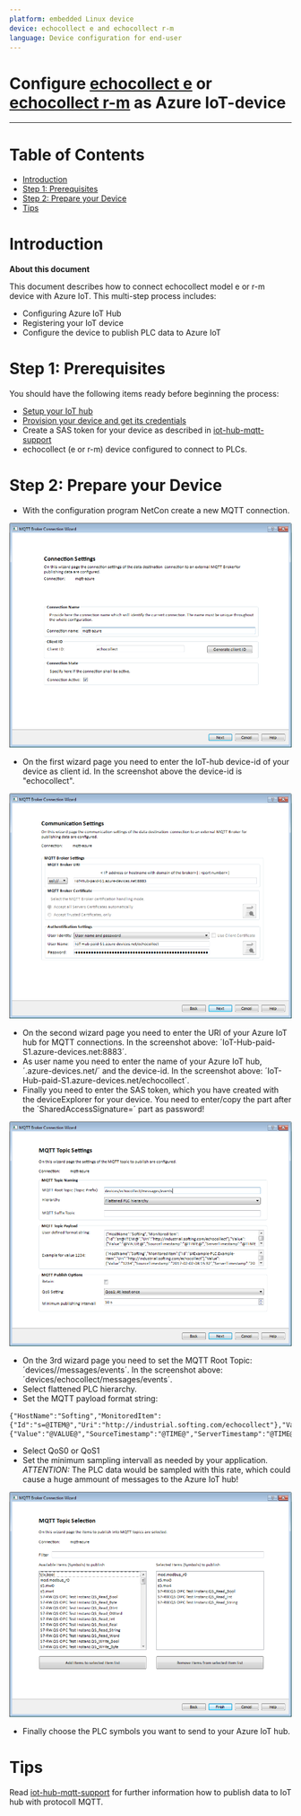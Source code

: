 ```yaml
---
platform: embedded Linux device
device: echocollect e and echocollect r-m
language: Device configuration for end-user
---
```


Configure [echocollect e](https://industrial.softing.com/en/products/plc-connectivity/integration-of-plc-data/stand-alone-application-gateways-multiprotocol/echocollect-e.html) or [echocollect r-m](https://industrial.softing.com/en/products/plc-connectivity/integration-of-plc-data/stand-alone-application-gateways-multiprotocol/echocollect-rm.html) as Azure IoT-device
===
---

# Table of Contents

-   [Introduction](#Introduction)
-   [Step 1: Prerequisites](#Prerequisites)
-   [Step 2: Prepare your Device](#PrepareDevice)
-   [Tips](#tips)

<a name="Introduction"></a>
# Introduction

**About this document**

This document describes how to connect echocollect model e or r-m device with Azure IoT. This multi-step process includes:
-   Configuring Azure IoT Hub
-   Registering your IoT device
-   Configure the device to publish PLC data to Azure IoT

<a name="Prerequisites"></a>
# Step 1: Prerequisites

You should have the following items ready before beginning the process:

-   [Setup your IoT hub][lnk-setup-iot-hub]
-   [Provision your device and get its credentials][lnk-manage-iot-hub]
-   Create a SAS token for your device as described in [iot-hub-mqtt-support](https://docs.microsoft.com/en-Us/azure/iot-hub/iot-hub-mqtt-support)
-   echocollect (e or r-m) device configured to connect to PLCs.

<a name="PrepareDevice"></a>
# Step 2: Prepare your Device
-   With the configuration program NetCon create a new MQTT connection.

![firstWizardpage](media/echocollect-mqtt1.png)
-   On the first wizard page you need to enter the IoT-hub device-id of your device as client id. In the screenshot above the device-id is "echocollect".

![secondWizardpage](media/echocollect-mqtt2.png)
-   On the second wizard page you need to enter the URI of your Azure IoT hub for MQTT connections. In the screenshot above: ´IoT-Hub-paid-S1.azure-devices.net:8883´.
-   As user name you need to enter the name of your Azure IoT hub, ´.azure-devices.net/´ and the device-id. In the screenshot above: ´IoT-Hub-paid-S1.azure-devices.net/echocollect´.
-   Finally you need to enter the SAS token, which you have created with the deviceExplorer for your device.
    You need to enter/copy the part after the ´SharedAccessSignature=´ part as password!

![thirdWizardpage](media/echocollect-mqtt3.png)
-   On the 3rd wizard page you need to set the MQTT Root Topic: ´devices/<device-id>/messages/events´. In the screenshot above: ´devices/echocollect/messages/events´.
-   Select flattened PLC hierarchy.
-   Set the MQTT payload format string:

```
{"HostName":"Softing","MonitoredItem":{"Id":"s=@ITEM@","Uri":"http://industrial.softing.com/echocollect"},"Value":{"Value":"@VALUE@","SourceTimestamp":"@TIME@","ServerTimestamp":"@TIME@","quality":"@QUALITY@"}}
```

-   Select QoS0 or QoS1
-   Set the minimum sampling intervall as needed by your application. *ATTENTION:* The PLC data would be sampled with this rate, which could cause a huge ammount of messages to the Azure IoT hub!

![forthWizardpage](media/echocollect-mqtt4.png)
-   Finally choose the PLC symbols you want to send to your Azure IoT hub.

<a name="tips"></a>
# Tips

Read [iot-hub-mqtt-support](https://docs.microsoft.com/en-Us/azure/iot-hub/iot-hub-mqtt-support) for further information how to publish data to IoT hub with protocoll MQTT.

[setup-devbox-linux]: https://github.com/Azure/azure-iot-sdk-c/blob/master/doc/devbox_setup.md
[lnk-setup-iot-hub]: ../setup_iothub.md
[lnk-manage-iot-hub]: ../manage_iot_hub.md
